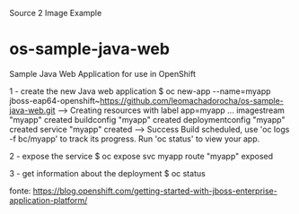 Source 2 Image Example

# os-sample-java-web
Sample Java Web Application for use in OpenShift


1 - create the new Java web application
$ oc new-app --name=myapp jboss-eap64-openshift~https://github.com/leomachadorocha/os-sample-java-web.git
--> Creating resources with label app=myapp ...
    imagestream "myapp" created
    buildconfig "myapp" created
    deploymentconfig "myapp" created
    service "myapp" created
--> Success
    Build scheduled, use 'oc logs -f bc/myapp' to track its progress.
    Run 'oc status' to view your app.

2 - expose the service
$ oc expose svc myapp
route "myapp" exposed

3 - get information about the deployment
$ oc status


fonte: https://blog.openshift.com/getting-started-with-jboss-enterprise-application-platform/
